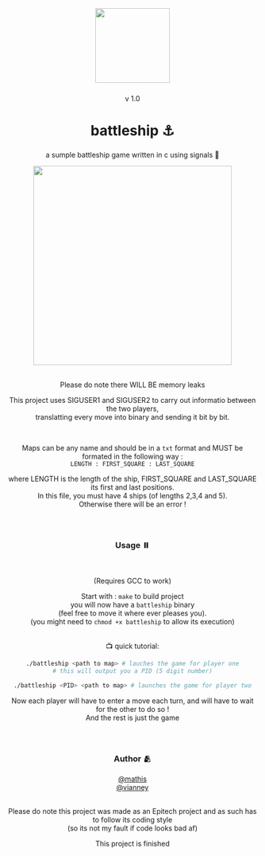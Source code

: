 <div align="center">
  <img height="150" src="https://i.imgflip.com/7fenww.gif"  />
</div>

###

<div align="center">
  v 1.0
</div>

###

<h1 align="center">battleship ⚓</h1>

###

<p align="center">a sumple battleship game written in c using signals 🚥</p>

<div align="center">
  <img height="400" src="https://i.ibb.co/fFwgnVX/yeah.png"  />
</div>

<br>
<p align="center">Please do note there WILL BE memory leaks </p>
<p align="center">
  This project uses SIGUSER1 and SIGUSER2 to carry out informatio between the two players, <br>
  translatting every move into binary and sending it bit by bit. 
</p>
  
 <br>
<div align="center">

  Maps can be any name and should be in a `txt` format and MUST be formated in the following way :<br>
  `LENGTH : FIRST_SQUARE : LAST_SQUARE`
  
   where LENGTH is the length of the ship, FIRST_SQUARE and LAST_SQUARE its first and last positions. <br>
   In this file, you must have 4 ships (of lengths 2,3,4 and 5). <br>
   Otherwise there will be an error !
   
</div>

###

<br>
<h3 align="center">Usage ⏸️</h3>
<br>

<div align="center">

  (Requires GCC to work)

  Start with : `make` to build project <br>
  you will now have a `battleship` binary <br>
  (feel free to move it where ever pleases you).
  <br>
  (you might need to `chmod +x battleship` to allow its execution)
  <br>
  <br>
  
  📺 quick tutorial:
  
  ```bash
  ./battleship <path to map> # lauches the game for player one
  # this will output you a PID (5 digit number)
  
  ./battleship <PID> <path to map> # launches the game for player two
 
  ```
  
  Now each player will have to enter a move each turn, and will have to wait for the other to do so ! <br>
  And the rest is just the game
  
</div>

###

<br>
<h3 align="center">Author 🫂</h3>
<div align="center">
  <a href="https://github.com/underhoney">@mathis</a> <br>
  <a href="https://github.com/tvianney">@vianney</a> <br>
  <br>
  
  Please do note this project was made as an Epitech project and as such has to follow its coding style <br>
  (so its not my fault if code looks bad af)
  
  This project is finished
</div>

###
